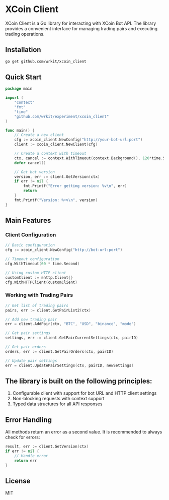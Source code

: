 # XCoin Client

XCoin Client is a Go library for interacting with XCoin Bot API. The library provides a convenient interface for managing trading pairs and executing trading operations.

## Installation

```bash
go get github.com/wrkit/xcoin_client
```

## Quick Start

```go
package main

import (
    "context"
    "fmt"
    "time"
    "github.com/wrkit/experiment/xcoin_client"
)

func main() {
    // Create a new client
    cfg := xcoin_client.NewConfig("http://your-bot-url:port")
    client := xcoin_client.NewClient(cfg)

    // Create a context with timeout
    ctx, cancel := context.WithTimeout(context.Background(), 120*time.Second)
    defer cancel()

    // Get bot version
    version, err := client.GetVersion(ctx)
    if err != nil {
        fmt.Printf("Error getting version: %v\n", err)
        return
    }
    fmt.Printf("Version: %+v\n", version)
}
```

## Main Features

### Client Configuration

```go
// Basic configuration
cfg := xcoin_client.NewConfig("http://bot-url:port")

// Timeout configuration
cfg.WithTimeout(60 * time.Second)

// Using custom HTTP client
customClient := &http.Client{}
cfg.WithHTTPClient(customClient)
```

### Working with Trading Pairs

```go
// Get list of trading pairs
pairs, err := client.GetPairList2(ctx)

// Add new trading pair
err = client.AddPair(ctx, "BTC", "USD", "binance", "mode")

// Get pair settings
settings, err := client.GetPairCurrentSettings(ctx, pairID)

// Get pair orders
orders, err := client.GetPairOrders(ctx, pairID)

// Update pair settings
err = client.UpdatePairSettings(ctx, pairID, newSettings)
```

## The library is built on the following principles:

1. Configurable client with support for bot URL and HTTP client settings
2. Non-blocking requests with context support
3. Typed data structures for all API responses

## Error Handling

All methods return an error as a second value. It is recommended to always check for errors:

```go
result, err := client.GetVersion(ctx)
if err != nil {
    // Handle error
    return err
}
```

## License

MIT
